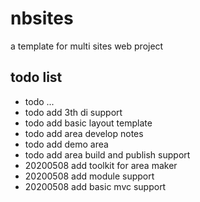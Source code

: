# nbsites

a template for multi sites web project

## todo list

- todo ...
- todo add 3th di support
- todo add basic layout template
- todo add area develop notes 
- todo add demo area
- todo add area build and publish support
- 20200508 add toolkit for area maker
- 20200508 add module support
- 20200508 add basic mvc support
